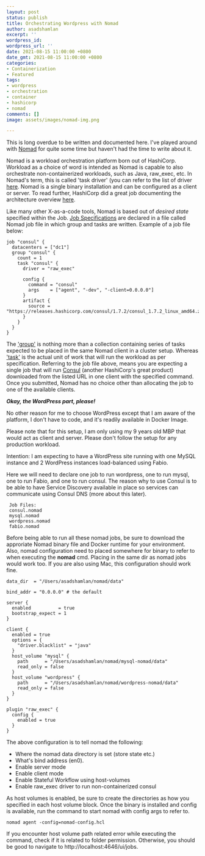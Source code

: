 ```yaml
---
layout: post
status: publish
title: Orchestrating Wordpress with Nomad
author: asadshamlan
excerpt: ''
wordpress_id: 
wordpress_url: ''
date: 2021-08-15 11:00:00 +0800
date_gmt: 2021-08-15 11:00:00 +0800
categories:
- Containerization
- Featured
tags:
- wordpress
- orchestration
- container
- hashicorp
- nomad
comments: []
image: assets/images/nomad-img.png

---
```

This is long overdue to be written and documented here. I've played around with [Nomad](https://www.nomadproject.io/) for quite some time but haven't had the time to write about it. 

Nomad is a workload orchestration platform born out of HashiCorp. Workload as a choice of word is intended as Nomad is capable to also orchestrate non-containerized workloads, such as Java, raw_exec, etc. In Nomad's term, this is called 'task driver' (you can refer to the list of driver [here](https://www.nomadproject.io/docs/drivers). Nomad is a single binary installation and can be configured as a client or server. To read further, HashiCorp did a great job documenting the architecture overview [here](https://www.nomadproject.io/docs/internals/architecture).

Like many other X-as-a-code tools, Nomad is based out of _desired state_ specified within the Job. [Job Specifications](https://www.nomadproject.io/docs/job-specification) are declared in a file called Nomad job file in which group and tasks are written. Example of a job file below:

    job "consul" {
      datacenters = ["dc1"]
      group "consul" {
        count = 1
        task "consul" {
          driver = "raw_exec"
                
          config {
            command = "consul"
            args    = ["agent", "-dev", "-client=0.0.0.0"]
          }
          artifact {
            source = "https://releases.hashicorp.com/consul/1.7.2/consul_1.7.2_linux_amd64.zip"
          }
        }
      }
    }

The ['group'](https://www.nomadproject.io/docs/job-specification/group) is nothing more than a collection containing series of tasks expected to be placed in the same Nomad client in a cluster setup. Whereas ['task'](https://www.nomadproject.io/docs/job-specification/task) is the actual unit of work that will run the workload as per specification. Referring to the job file above, means you are expecting a single job that will run [Consul](https://www.consul.io/) (another HashiCorp's great product) downloaded from the listed URL in one client with the specified command. Once you submitted, Nomad has no choice other than allocating the job to one of the available clients.

**_Okay, the WordPress part, please!_**

No other reason for me to choose WordPress except that I am aware of the platform, I don't have to code, and it's readily available in Docker Image.

Please note that for this setup, I am only using my 9 years old MBP that would act as client and server. Please don't follow the setup for any production workload.

Intention: I am expecting to have a WordPress site running with one MySQL instance and 2 WordPress instances load-balanced using Fabio.

Here we will need to declare one job to run wordpress, one to run mysql, one to run Fabio, and one to run consul. The reason why to use Consul is to be able to have Service Discovery available in place so services can communicate using Consul DNS (more about this later).

     Job Files:
     consul.nomad
     mysql.nomad
     wordpress.nomad
     fabio.nomad

Before being able to run all these nomad jobs, be sure to download the approriate Nomad binary file and Docker runtime for your environment. Also, nomad configuration need to placed somewhere for binary to refer to when executing the **nomad** cmd. Placing in the same dir as nomad jobs would work too. If you are also using Mac, this configuration should work fine.

    data_dir  = "/Users/asadshamlan/nomad/data"
    
    bind_addr = "0.0.0.0" # the default
    
    server {
      enabled          = true
      bootstrap_expect = 1
    }
    
    client {
      enabled = true
      options = {
        "driver.blacklist" = "java"
      }
      host_volume "mysql" {
        path      = "/Users/asadshamlan/nomad/mysql-nomad/data"
        read_only = false
      }
      host_volume "wordpress" {
        path      = "/Users/asadshamlan/nomad/wordpress-nomad/data"
        read_only = false
      }
    }
    
    plugin "raw_exec" {
      config {
        enabled = true
      }
    }

The above configuration is to tell nomad the following:

* Where the nomad data directory is set (store state etc.)
* What's bind address (en0).
* Enable server mode
* Enable client mode
* Enable Stateful Workflow using host-volumes
* Enable raw_exec driver to run non-containerized consul

As host volumes is enabled, be sure to create the directories as how you specified in each host volume block. Once the binary is installed and config is available, run the command to start nomad with config args to refer to.

    nomad agent -config=nomad-config.hcl

If you encounter host volume path related error while executing the command, check if it is related to folder permission. Otherwise, you should be good to navigate to http://localhost:4646/ui/jobs.